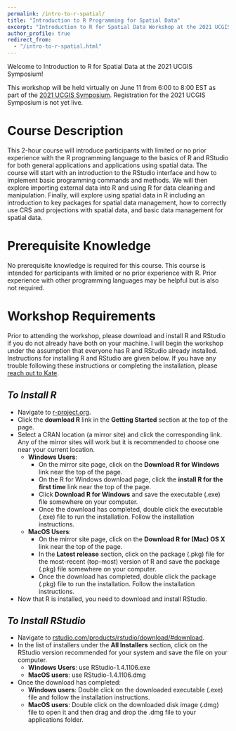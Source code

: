 ```yaml
---
permalink: /intro-to-r-spatial/
title: "Introduction to R Programming for Spatial Data"
excerpt: "Introduction to R for Spatial Data Workshop at the 2021 UCGIS Symposium"
author_profile: true
redirect_from: 
  - "/intro-to-r-spatial.html"
---
```


Welcome to Introduction to R for Spatial Data at the 2021 UCGIS Symposium!

This workshop will be held virtually on June 11 from 6:00 to 8:00 EST as part of the [2021 UCGIS Symposium](https://www.ucgis.org/symposium-2021).  Registration for the 2021 UCGIS Symposium is not yet live.

Course Description
======
This 2-hour course will introduce participants with limited or no prior experience with the R programming language to the basics of R and RStudio for both general applications and applications using spatial data.  The course will start with an introduction to the RStudio interface and how to implement basic programming commands and methods.  We will then explore importing external data into R and using R for data cleaning and manipulation.  Finally, will explore using spatial data in R including an introduction to key packages for spatial data management, how to correctly use CRS and projections with spatial data, and basic data management for spatial data.

Prerequisite Knowledge
======
No prerequisite knowledge is required for this course.  This course is intended for participants with limited or no prior experience with R.  Prior experience with other programming languages may be helpful but is also not required.

Workshop Requirements
======
Prior to attending the workshop, please download and install R and RStudio if you do not already have both on your machine.  I will begin the workshop under the assumption that everyone has R and RStudio already installed.  Instructions for installing R and RStudio are given below.  If you have any trouble following these instructions or completing the installation, please [reach out to Kate](mailto:vavramusser@gmail.com).

*To Install R*
------
* Navigate to [r-project.org](https://www.r-project.org).
* Click the **download R** link in the **Getting Started** section at the top of the page.
* Select a CRAN location (a mirror site) and click the corresponding link.  Any of the mirror sites will work but it is recommended to choose one near your current location.
	* **Windows Users**:
		* On the mirror site page, click on the **Download R for Windows** link near the top of the page.
		* On the R for Windows download page, click the **install R for the first time** link near the top of the page.
		* Click **Download R for Windows** and save the executable (.exe) file somewhere on your computer.
		* Once the download has completed, double click the executable (.exe) file to run the installation.  Follow the installation instructions.  
	* **MacOS Users**:
		* On the mirror site page, click on the **Download R for (Mac) OS X** link near the top of the page.  
		* In the **Latest release** section, click on the package (.pkg) file for the most-recent (top-most) version of R and save the package (.pkg) file somewhere on your computer.
		* Once the download has completed, double click the package (.pkg) file to run the installation. Follow the installation instructions.  
* Now that R is installed, you need to download and install RStudio.


*To Install RStudio*
------
* Navigate to [rstudio.com/products/rstudio/download/#download](https://rstudio.com/products/rstudio/download/#download).
* In the list of installers under the **All Installers** section, click on the RStudio version recommended for your system and save the file on your computer.
	* **Windows Users**: use RStudio-1.4.1106.exe
	* **MacOS users**: use RStudio-1.4.1106.dmg
* Once the download has completed:
	* **Windows users**: Double click on the downloaded executable (.exe) file and follow the installation instructions.
	* **MacOS users**: Double click on the downloaded disk image (.dmg) file to open it and then drag and drop the .dmg file to your applications folder.
